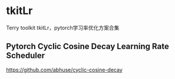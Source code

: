 # tkitLr
Terry toolkit tkitLr，pytorch学习率优化方案合集


## Pytorch Cyclic Cosine Decay Learning Rate Scheduler

https://github.com/abhuse/cyclic-cosine-decay
